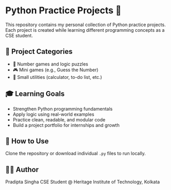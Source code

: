 # Python Practice Projects 🐍

This repository contains my personal collection of Python practice projects.  
Each project is created while learning different programming concepts as a CSE student.

## 📂 Project Categories

- 🔢 Number games and logic puzzles
- 🎮 Mini games (e.g., Guess the Number)
- 🧰 Small utilities (calculator, to-do list, etc.)

## 🎓 Learning Goals

- Strengthen Python programming fundamentals
- Apply logic using real-world examples
- Practice clean, readable, and modular code
- Build a project portfolio for internships and growth

## 🚀 How to Use

Clone the repository or download individual `.py` files to run locally.

## 👨‍💻 Author
Pradipta Singha
CSE Student 
@ Heritage Institute of Technology, Kolkata